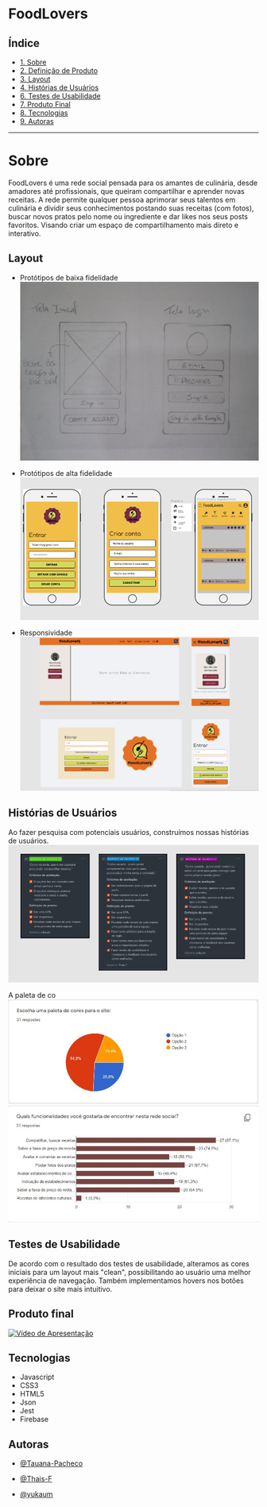# FoodLovers

## Índice

- [1. Sobre](#Sobre)
- [2. Definição de Produto](#Definição-de-produto)
- [3. Layout](#Layout)
- [4. Histórias de Usuários](#Histórias-de-Usuários)
- [6. Testes de Usabilidade](#Testes-de-Usabilidade)
- [7. Produto Final](#Produto-Final)
- [8. Tecnologias](#Tecnologias)
- [9. Autoras](#Autoras)

---

# Sobre

FoodLovers é uma rede social pensada para os amantes de culinária, desde amadores até profissionais, que queiram compartilhar e aprender novas receitas. A rede permite qualquer pessoa aprimorar seus talentos em culinária e dividir seus conhecimentos postando suas receitas (com fotos), buscar novos pratos pelo nome ou ingrediente e dar likes nos seus posts favoritos. Visando criar um espaço de compartilhamento mais direto e interativo.

## Layout

- Protótipos de baixa fidelidade
![Protótipos de baixa fidelidade](src/image/prototipo01.jpeg?raw=true)

- Protótipos de alta fidelidade
![Protótipos de baixa fidelidade](src/image/prototipoAltaFidelidade.png?raw=true)

- Responsividade
![Telas responsivas](src/image/responsivo.png?raw=true)

## Histórias de Usuários

Ao fazer pesquisa com potenciais usuários, construímos nossas histórias de usuários.
![Histórias de Usuários](src/image/historiasDeUsuarios.png?raw=true)

A paleta de co
![Pesquisa de Usuários](src/image/paletadecores.jpeg)
![Pesquisa de Usuários](src/image/preferencias.jpeg)


## Testes de Usabilidade

De acordo com o resultado dos testes de usabilidade, alteramos as cores iniciais para um layout mais "clean", possibilitando ao usuário uma melhor experiência de navegação. Também implementamos hovers nos botões para deixar o site mais intuitivo.

## Produto final 

[![Vídeo de Apresentação](https://i.imgur.com/vKb2F1B.png)](https://www.loom.com/share/692d90e9334c4d71bc1e0b6ddacd6614)

## Tecnologias

- Javascript
- CSS3
- HTML5
- Json
- Jest
- Firebase

## Autoras
- [@Tauana-Pacheco](https://github.com/Tauana-Pacheco) 

- [@Thais-F](https://github.com/Thais-F)

- [@yukaum](https://github.com/yukaum) 


